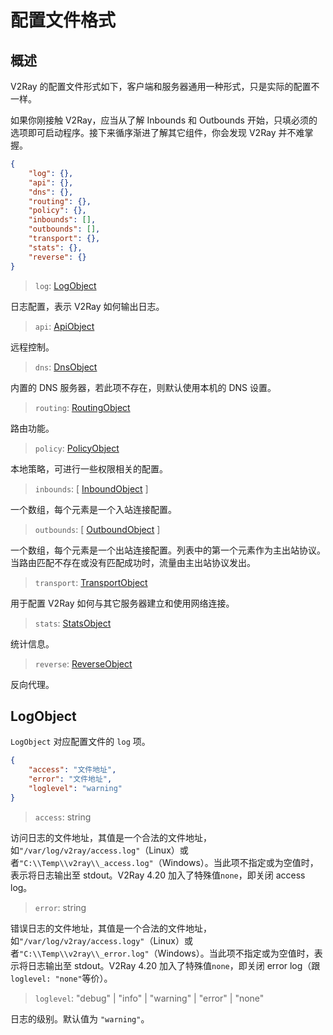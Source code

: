 # 配置文件格式

## 概述

V2Ray 的配置文件形式如下，客户端和服务器通用一种形式，只是实际的配置不一样。

如果你刚接触 V2Ray，应当从了解 Inbounds 和 Outbounds 开始，只填必须的选项即可启动程序。接下来循序渐进了解其它组件，你会发现 V2Ray 并不难掌握。

```json
{
    "log": {},
    "api": {},
    "dns": {},
    "routing": {},
    "policy": {},
    "inbounds": [],
    "outbounds": [],
    "transport": {},
    "stats": {},
    "reverse": {}
}
```

> `log`: [LogObject](#logobject)

日志配置，表示 V2Ray 如何输出日志。

> `api`: [ApiObject](api.md)

远程控制。

> `dns`: [DnsObject](dns.md)

内置的 DNS 服务器，若此项不存在，则默认使用本机的 DNS 设置。

> `routing`: [RoutingObject](routing.md)

路由功能。

> `policy`: [PolicyObject](policy.md)

本地策略，可进行一些权限相关的配置。

> `inbounds`: \[ [InboundObject](inbounds.md) \]

一个数组，每个元素是一个入站连接配置。

> `outbounds`: \[ [OutboundObject](outbounds.md) \]

一个数组，每个元素是一个出站连接配置。列表中的第一个元素作为主出站协议。当路由匹配不存在或没有匹配成功时，流量由主出站协议发出。

> `transport`: [TransportObject](transport.md)

用于配置 V2Ray 如何与其它服务器建立和使用网络连接。

> `stats`: [StatsObject](stats.md)

统计信息。

> `reverse`: [ReverseObject](reverse.md)

反向代理。

## LogObject

`LogObject` 对应配置文件的 `log` 项。

```json
{
    "access": "文件地址",
    "error": "文件地址",
    "loglevel": "warning"
}
```

> `access`: string

访问日志的文件地址，其值是一个合法的文件地址，如`"/var/log/v2ray/access.log"`（Linux）或者`"C:\\Temp\\v2ray\\_access.log"`（Windows）。当此项不指定或为空值时，表示将日志输出至 stdout。V2Ray 4.20 加入了特殊值`none`，即关闭 access log。

> `error`: string

错误日志的文件地址，其值是一个合法的文件地址，如`"/var/log/v2ray/access.logy"`（Linux）或者`"C:\\Temp\\v2ray\\_error.log"`（Windows）。当此项不指定或为空值时，表示将日志输出至 stdout。V2Ray 4.20 加入了特殊值`none`，即关闭 error log（跟`loglevel: "none"`等价）。


> `loglevel`: "debug" | "info" | "warning" | "error" | "none"

日志的级别。默认值为 `"warning"`。
